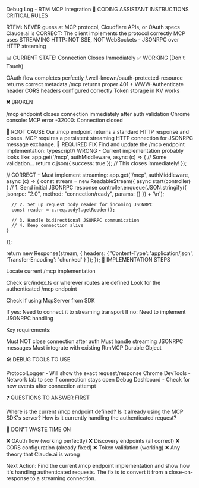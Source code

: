 Debug Log - RTM MCP Integration
🚨 CODING ASSISTANT INSTRUCTIONS
CRITICAL RULES

RTFM: NEVER guess at MCP protocol, Cloudflare APIs, or OAuth specs
Claude.ai is CORRECT: The client implements the protocol correctly
MCP uses STREAMING HTTP: NOT SSE, NOT WebSockets - JSONRPC over HTTP streaming

📊 CURRENT STATE: Connection Closes Immediately
✅ WORKING (Don't Touch)

OAuth flow completes perfectly
/.well-known/oauth-protected-resource returns correct metadata
/mcp returns proper 401 + WWW-Authenticate header
CORS headers configured correctly
Token storage in KV works

❌ BROKEN

/mcp endpoint closes connection immediately after auth validation
Chrome console: MCP error -32000: Connection closed

🎯 ROOT CAUSE
Our /mcp endpoint returns a standard HTTP response and closes. MCP requires a persistent streaming HTTP connection for JSONRPC message exchange.
🔧 REQUIRED FIX
Find and update the /mcp endpoint implementation:
typescript// WRONG - Current implementation probably looks like:
app.get('/mcp', authMiddleware, async (c) => {
  // Some validation...
  return c.json({ success: true }); // This closes immediately!
});

// CORRECT - Must implement streaming:
app.get('/mcp', authMiddleware, async (c) => {
  const stream = new ReadableStream({
    async start(controller) {
      // 1. Send initial JSONRPC response
      controller.enqueue(JSON.stringify({
        jsonrpc: "2.0",
        method: "connection/ready",
        params: {}
      }) + '\n');
      
      // 2. Set up request body reader for incoming JSONRPC
      const reader = c.req.body?.getReader();
      
      // 3. Handle bidirectional JSONRPC communication
      // 4. Keep connection alive
    }
  });
  
  return new Response(stream, {
    headers: {
      'Content-Type': 'application/json',
      'Transfer-Encoding': 'chunked'
    }
  });
});
📝 IMPLEMENTATION STEPS

Locate current /mcp implementation

Check src/index.ts or wherever routes are defined
Look for the authenticated /mcp endpoint


Check if using McpServer from SDK

If yes: Need to connect it to streaming transport
If no: Need to implement JSONRPC handling


Key requirements:

Must NOT close connection after auth
Must handle streaming JSONRPC messages
Must integrate with existing RtmMCP Durable Object



🛠️ DEBUG TOOLS TO USE

ProtocolLogger - Will show the exact request/response
Chrome DevTools - Network tab to see if connection stays open
Debug Dashboard - Check for new events after connection attempt

❓ QUESTIONS TO ANSWER FIRST

Where is the current /mcp endpoint defined?
Is it already using the MCP SDK's server?
How is it currently handling the authenticated request?

🚫 DON'T WASTE TIME ON

❌ OAuth flow (working perfectly)
❌ Discovery endpoints (all correct)
❌ CORS configuration (already fixed)
❌ Token validation (working)
❌ Any theory that Claude.ai is wrong


Next Action: Find the current /mcp endpoint implementation and show how it's handling authenticated requests. The fix is to convert it from a close-on-response to a streaming connection.